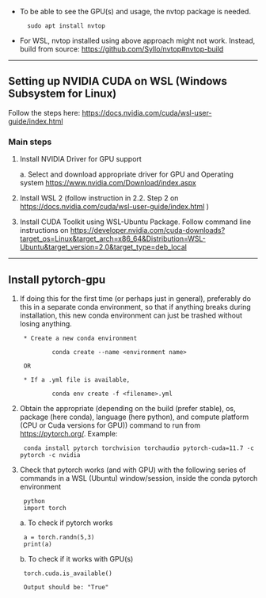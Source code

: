 * To be able to see the GPU(s) and usage, the nvtop package is needed.

        sudo apt install nvtop

* For WSL, nvtop installed using above approach might not work. Instead, build from source: https://github.com/Syllo/nvtop#nvtop-build

---

## Setting up NVIDIA CUDA on WSL (Windows Subsystem for Linux)
Follow the steps here: https://docs.nvidia.com/cuda/wsl-user-guide/index.html

### Main steps
1. Install NVIDIA Driver for GPU support
  
    a. Select and download appropriate driver for GPU and Operating system https://www.nvidia.com/Download/index.aspx

2. Install WSL 2 (follow instruction in 2.2. Step 2 on https://docs.nvidia.com/cuda/wsl-user-guide/index.html )

3. Install CUDA Toolkit using WSL-Ubuntu Package. Follow command line instructions on https://developer.nvidia.com/cuda-downloads?target_os=Linux&target_arch=x86_64&Distribution=WSL-Ubuntu&target_version=2.0&target_type=deb_local


---


## Install pytorch-gpu

1. If doing this for the first time (or perhaps just in general), preferably do this in a separate conda environment, so that if anything breaks during installation, this new conda environment can just be trashed without losing anything.

        * Create a new conda environment

                conda create --name <environment name>

        OR

        * If a .yml file is available,

                conda env create -f <filename>.yml

2. Obtain the appropriate (depending on the build (prefer stable), os, package (here conda), language (here python), and compute platform (CPU or Cuda versions for GPU)) command to run from https://pytorch.org/. Example:

        conda install pytorch torchvision torchaudio pytorch-cuda=11.7 -c pytorch -c nvidia

3. Check that pytorch works (and with GPU) with the following series of commands in a WSL (Ubuntu) window/session, inside the conda pytorch environment

        python
        import torch

    a. To check if pytorch works

        a = torch.randn(5,3)
        print(a)

    b. To check if it works with GPU(s)

        torch.cuda.is_available()

        Output should be: "True"

